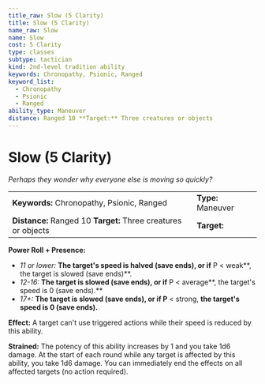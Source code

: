 ```yaml
---
title_raw: Slow (5 Clarity)
title: Slow (5 Clarity)
name_raw: Slow
name: Slow
cost: 5 Clarity
type: classes
subtype: tactician
kind: 2nd-level tradition ability
keywords: Chronopathy, Psionic, Ranged
keyword_list:
  - Chronopathy
  - Psionic
  - Ranged
ability_type: Maneuver
distance: Ranged 10 **Target:** Three creatures or objects
---
```


# Slow (5 Clarity)

*Perhaps they wonder why everyone else is moving so quickly?*

|                                                                |                    |
| :------------------------------------------------------------- | :----------------- |
| **Keywords:** Chronopathy, Psionic, Ranged                     | **Type:** Maneuver |
| **Distance:** Ranged 10 **Target:** Three creatures or objects | **Target:**        |

**Power Roll + Presence:**

- *11 or lower:* **The target's speed is halved (save ends), or if** P \< weak\*\*, the target is slowed (save ends)\*\*.
- *12-16:* **The target is slowed (save ends), or if** P \< average\*\*, the target's speed is 0 (save ends).\*\*
- *17+:* **The target is slowed (save ends), or if P** \< strong, **the target's speed is 0 (save ends).**

**Effect:** A target can't use triggered actions while their speed is reduced by this ability.

**Strained:** The potency of this ability increases by 1 and you take 1d6 damage. At the start of each round while any target is affected by this ability, you take 1d6 damage. You can immediately end the effects on all affected targets (no action required).
